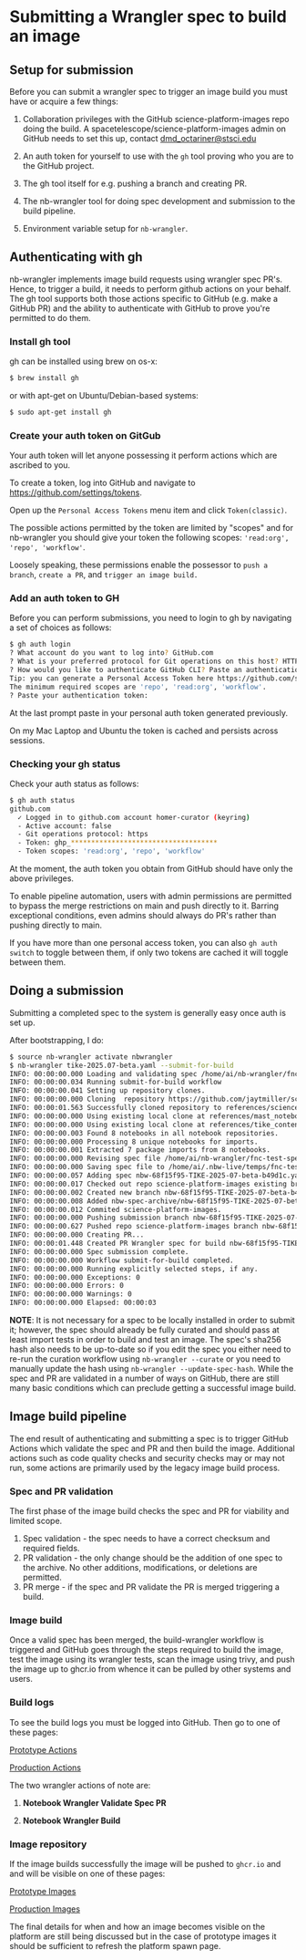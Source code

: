 # Submitting a Wrangler spec to build an image

## Setup for submission

Before you can submit a wrangler spec to trigger an image build you must have
or acquire a few things:

1. Collaboration privileges with the GitHub science-platform-images repo doing the build.
A spacetelescope/science-platform-images admin on GitHub needs to set this up,  contact dmd_octariner@stsci.edu

2. An auth token for yourself to use with the `gh` tool proving who you are to the GitHub project.

3. The gh tool itself for e.g. pushing a branch and creating PR.

4. The nb-wrangler tool for doing spec development and submission to the build pipeline.

5. Environment variable setup for `nb-wrangler`.

## Authenticating with gh

nb-wrangler implements image build requests using wrangler spec PR's.  Hence, to
trigger a build, it needs to perform github actions on your behalf.  The gh tool
supports both those actions specific to GitHub (e.g. make a GitHub PR) and the 
ability to authenticate with GitHub to prove you're permitted to do them.

### Install gh tool

gh can be installed using brew on os-x:

```bash
$ brew install gh
```

or with apt-get on Ubuntu/Debian-based systems:


```bash
$ sudo apt-get install gh
```

### Create your auth token on GitGub

Your auth token will let anyone possessing it perform actions which are ascribed to you.

To create a token, log into GitHub and navigate to https://github.com/settings/tokens.

Open up the `Personal Access Tokens` menu item and click `Token(classic)`.

The possible actions permitted by the token are limited by "scopes" and for nb-wrangler you should give your token the following scopes: `'read:org', 'repo', 'workflow'`.

Loosely speaking, these permissions enable the possessor to `push a branch`, `create a PR`, and `trigger an image build.`

### Add an auth token to GH

Before you can perform submissions,  you need to login to gh by navigating a set of choices as follows:

```bash
$ gh auth login
? What account do you want to log into? GitHub.com
? What is your preferred protocol for Git operations on this host? HTTPS
? How would you like to authenticate GitHub CLI? Paste an authentication token
Tip: you can generate a Personal Access Token here https://github.com/settings/tokens
The minimum required scopes are 'repo', 'read:org', 'workflow'.
? Paste your authentication token: 
```

At the last prompt paste in your personal auth token generated previously.

On my Mac Laptop and Ubuntu the token is cached and persists across sessions.


### Checking your gh status

Check your auth status as follows:

```bash
$ gh auth status
github.com
  ✓ Logged in to github.com account homer-curator (keyring)
  - Active account: false
  - Git operations protocol: https
  - Token: ghp_************************************
  - Token scopes: 'read:org', 'repo', 'workflow'
```

At the moment,  the auth token you obtain from GitHub should
have only the above privileges.

To enable pipeline automation,  users with admin permissions are
permitted to bypass the merge restrictions on main and push directly
to it.  Barring exceptional conditions,  even admins should always
do PR's rather than pushing directly to main.

If you have more than one personal access token,  you can also
`gh auth switch` to toggle between them,  if only two tokens are
cached it will toggle between them.

## Doing a submission

Submitting a completed spec to the system is generally easy once auth
is set up.

After bootstrapping, I do:

```bash
$ source nb-wrangler activate nbwrangler
$ nb-wrangler tike-2025.07-beta.yaml --submit-for-build
INFO: 00:00:00.000 Loading and validating spec /home/ai/nb-wrangler/fnc-test-spec.yaml
INFO: 00:00:00.034 Running submit-for-build workflow
INFO: 00:00:00.041 Setting up repository clones.
INFO: 00:00:00.000 Cloning  repository https://github.com/jaytmiller/science-platform-images.git to references/science-platform-images.
INFO: 00:00:01.563 Successfully cloned repository to references/science-platform-images.
INFO: 00:00:00.000 Using existing local clone at references/mast_notebooks
INFO: 00:00:00.000 Using existing local clone at references/tike_content
INFO: 00:00:00.003 Found 8 notebooks in all notebook repositories.
INFO: 00:00:00.000 Processing 8 unique notebooks for imports.
INFO: 00:00:00.001 Extracted 7 package imports from 8 notebooks.
INFO: 00:00:00.000 Revising spec file /home/ai/nb-wrangler/fnc-test-spec.yaml.
INFO: 00:00:00.000 Saving spec file to /home/ai/.nbw-live/temps/fnc-test-spec.yaml.
INFO: 00:00:00.057 Adding spec nbw-68f15f95-TIKE-2025-07-beta-b49d1c.yaml to ingest directory nbw-spec-archive on branch nbw-68f15f95-TIKE-2025-07-beta-b49d1c.
INFO: 00:00:00.017 Checked out repo science-platform-images existing branch origin/main.
INFO: 00:00:00.002 Created new branch nbw-68f15f95-TIKE-2025-07-beta-b49d1c of repo science-platform-images.
INFO: 00:00:00.008 Added nbw-spec-archive/nbw-68f15f95-TIKE-2025-07-beta-b49d1c.yaml to science-platform-images.
INFO: 00:00:00.012 Commited science-platform-images.
INFO: 00:00:00.000 Pushing submission branch nbw-68f15f95-TIKE-2025-07-beta-b49d1c....
INFO: 00:00:00.627 Pushed repo science-platform-images branch nbw-68f15f95-TIKE-2025-07-beta-b49d1c.
INFO: 00:00:00.000 Creating PR...
INFO: 00:00:01.448 Created PR Wrangler spec for build nbw-68f15f95-TIKE-2025-07-beta-b49d1c.yaml. to origin/main for science-platform-images.
INFO: 00:00:00.000 Spec submission complete.
INFO: 00:00:00.000 Workflow submit-for-build completed.
INFO: 00:00:00.000 Running explicitly selected steps, if any.
INFO: 00:00:00.000 Exceptions: 0
INFO: 00:00:00.000 Errors: 0
INFO: 00:00:00.000 Warnings: 0
INFO: 00:00:00.000 Elapsed: 00:00:03
```

**NOTE**: It is not necessary for a spec to be locally installed in order to submit it; however,
the spec should already be fully curated and should pass at least import tests in order
to build and test an image. The spec's sha256 hash also needs to be up-to-date so if you edit the
spec you either need to re-run the curation workflow using `nb-wrangler --curate`
or you need to manually update the hash using `nb-wrangler --update-spec-hash`.  While the spec
and PR are validated in a number of ways on GitHub, there are still many basic conditions which can preclude getting a successful image build.


## Image build pipeline

The end result of authenticating and submitting a spec is to trigger GitHub
Actions which validate the spec and PR and then build the image.  Additional
actions such as code quality checks and security checks may or may not run,
some actions are primarily used by the legacy image build process.

### Spec and PR validation

The first phase of the image build checks the spec and PR for viability and limited
scope.

1. Spec validation - the spec needs to have a correct checksum and required fields.
2. PR validation   - the only change should be the addition of one spec to the archive. No other additions, modifications, or deletions are permitted.
3. PR merge - if the spec and PR validate the PR is merged triggering a build.

### Image build

Once a valid spec has been merged,  the build-wrangler workflow is triggered
and GitHub goes through the steps required to build the image,  test the image
using its wrangler tests, scan the image using trivy, and push the image up 
to ghcr.io from whence it can be pulled by other systems and users.

### Build logs

To see the build logs you must be logged into GitHub.  Then go to one of these pages:

[Prototype Actions](https://github.com/jaytmiller/science-platform-images/actions)

[Production Actions](https://github.com/spacetelescope/science-platform-images/actions)


The two wrangler actions of note are:

1. **Notebook Wrangler Validate Spec PR**

2. **Notebook Wrangler Build**

### Image repository

If the image builds successfully the image will be pushed to `ghcr.io` and
and will be visible on one of these pages:

[Prototype Images](https://github.com/jaytmiller/science-platform-images/pkgs/container/science-platform-images)

[Production Images](https://github.com/spacetelescope/science-platform-images/pkgs/container/science-platform-images)

The final details for when and how an image becomes visible on the platform are
still being discussed but in the case of prototype images it should be sufficient
to refresh the platform spawn page.

